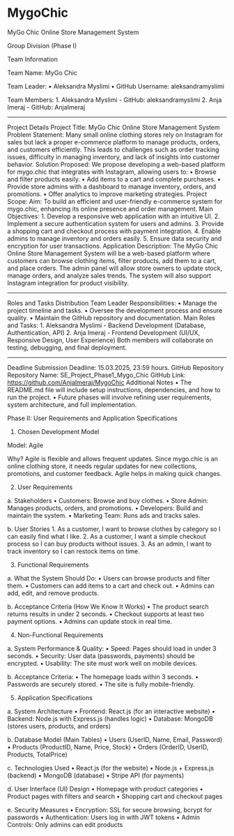 # MygoChic
MyGo Chic Online Store Management System

Group Division (Phase I)

Team Information

Team Name: MyGo Chic 

Team Leader:
	•	Aleksandra Myslimi
	•	GitHub Username: aleksandramyslimi
 
Team Members:
	1.	Aleksandra Myslimi - GitHub:  aleksandramyslimi
	2.	Anja Imeraj - GitHub: AnjaImeraj
 
________________________________________
Project Details
Project Title: MyGo Chic Online Store Management System
Problem Statement:
Many small online clothing stores rely on Instagram for sales but lack a proper e-commerce platform to manage products, orders, and customers efficiently. This leads to challenges such as order tracking issues, difficulty in managing inventory, and lack of insights into customer behavior.
Solution Proposed:
We propose developing a web-based platform for mygo.chic that integrates with Instagram, allowing users to:
	•	Browse and filter products easily.
	•	Add items to a cart and complete purchases.
	•	Provide store admins with a dashboard to manage inventory, orders, and promotions.
	•	Offer analytics to improve marketing strategies.
Project Scope:
Aim:
To build an efficient and user-friendly e-commerce system for mygo.chic, enhancing its online presence and order management.
Main Objectives:
	1.	Develop a responsive web application with an intuitive UI.
	2.	Implement a secure authentication system for users and admins.
	3.	Provide a shopping cart and checkout process with payment integration.
	4.	Enable admins to manage inventory and orders easily.
	5.	Ensure data security and encryption for user transactions.
Application Description:
The MyGo Chic Online Store Management System will be a web-based platform where customers can browse clothing items, filter products, add them to a cart, and place orders. The admin panel will allow store owners to update stock, manage orders, and analyze sales trends. The system will also support Instagram integration for product visibility.
________________________________________
Roles and Tasks Distribution
Team Leader Responsibilities:
	•	Manage the project timeline and tasks.
	•	Oversee the development process and ensure quality.
	•	Maintain the GitHub repository and documentation.
Main Roles and Tasks:
	1.	Aleksandra Myslimi - Backend Development (Database, Authentication, API)
	2.	Anja Imeraj - Frontend Development (UI/UX, Responsive Design, User Experience)
Both members will collaborate on testing, debugging, and final deployment.
________________________________________
Deadline
Submission Deadline: 15.03.2025, 23:59 hours.
GitHub Repository
Repository Name: SE_Project_Phase1_Mygo_Chic
GitHub Link: https://github.com/AnjaImeraj/MygoChic
Additional Notes
	•	The README.md file will include setup instructions, dependencies, and how to run the project.
	•	Future phases will involve refining user requirements, system architecture, and full implementation.

 

 Phase II: User Requirements and Application Specifications

1. Chosen Development Model

Model: Agile

Why?
Agile is flexible and allows frequent updates. Since mygo.chic is an online clothing store, it needs regular updates for new collections, promotions, and customer feedback. Agile helps in making quick changes.


2. User Requirements

a. Stakeholders
	•	Customers: Browse and buy clothes.
	•	Store Admin: Manages products, orders, and promotions.
	•	Developers: Build and maintain the system.
	•	Marketing Team: Runs ads and tracks sales.

b. User Stories
	1.	As a customer, I want to browse clothes by category so I can easily find what I like.
	2.	As a customer, I want a simple checkout process so I can buy products without issues.
	3.	As an admin, I want to track inventory so I can restock items on time.

3. Functional Requirements

a. What the System Should Do:
	•	Users can browse products and filter them.
	•	Customers can add items to a cart and check out.
	•	Admins can add, edit, and remove products.

b. Acceptance Criteria (How We Know It Works)
	•	The product search returns results in under 2 seconds.
	•	Checkout supports at least two payment options.
	•	Admins can update stock in real time.

4. Non-Functional Requirements

a. System Performance & Quality:
	•	Speed: Pages should load in under 3 seconds.
	•	Security: User data (passwords, payments) should be encrypted.
	•	Usability: The site must work well on mobile devices.

b. Acceptance Criteria:
	•	The homepage loads within 3 seconds.
	•	Passwords are securely stored.
	•	The site is fully mobile-friendly.

5. Application Specifications

a. System Architecture
	•	Frontend: React.js (for an interactive website)
	•	Backend: Node.js with Express.js (handles logic)
	•	Database: MongoDB (stores users, products, and orders)

b. Database Model (Main Tables)
	•	Users (UserID, Name, Email, Password)
	•	Products (ProductID, Name, Price, Stock)
	•	Orders (OrderID, UserID, Products, TotalPrice)

c. Technologies Used
	•	React.js (for the website)
	•	Node.js + Express.js (backend)
	•	MongoDB (database)
	•	Stripe API (for payments)

d. User Interface (UI) Design
	•	Homepage with product categories
	•	Product pages with filters and search
	•	Shopping cart and checkout pages

e. Security Measures
	•	Encryption: SSL for secure browsing, bcrypt for passwords
	•	Authentication: Users log in with JWT tokens
	•	Admin Controls: Only admins can edit products


